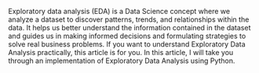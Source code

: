 Exploratory data analysis (EDA) is a Data Science concept where we analyze a dataset to discover patterns, trends, and relationships within the data. It helps us better understand the information contained in the dataset and guides us in making informed decisions and formulating strategies to solve real business problems. If you want to understand Exploratory Data Analysis practically, this article is for you. In this article, I will take you through an implementation of Exploratory Data Analysis using Python.
